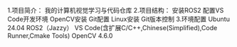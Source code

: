 1.项目简介：
  我的计算机视觉学习与代码仓库
2.项目结构：
  安装ROS2
  配置VS Code开发环境
  OpenCV安装
  Git配置
  Linux安装
  Git版本控制
3.环境配置
  Ubuntu 24.04
  ROS2（Jazzy）
  VS Code(含扩展C/C++,Chinese(Simplified),Code Runner,Cmake Tools)
  OpenCV 4.6.0
